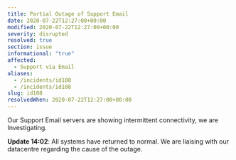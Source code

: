 ```yaml
---
title: Partial Outage of Support Email
date: 2020-07-22T12:27:00+00:00
modified: 2020-07-22T12:27:00+00:00
severity: disrupted
resolved: true
section: issue
informational: "true"
affected:
  - Support via Email
aliases:
  - /incidents/id108
  - /incidents/id108
slug: id108
resolvedWhen: 2020-07-22T12:27:00+00:00
---
```


Our Support Email servers are showing intermittent connectivity,  we are Investigating.

**Update 14:02**: All systems have returned to normal. We are liaising with our datacentre regarding the cause of the outage.

